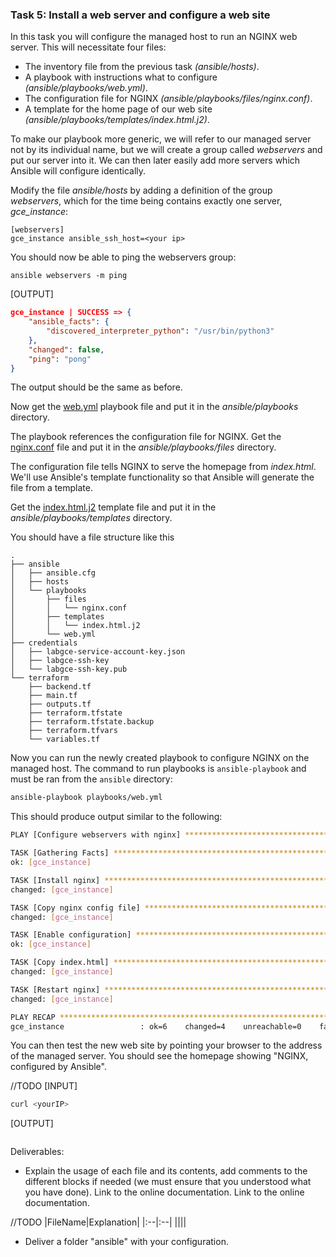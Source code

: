 ### Task 5: Install a web server and configure a web site

In this task you will configure the managed host to run an NGINX web
server. This will necessitate four files:

* The inventory file from the previous task _(ansible/hosts)_.
* A playbook with instructions what to configure _(ansible/playbooks/web.yml)_.
* The configuration file for NGINX _(ansible/playbooks/files/nginx.conf)_.
* A template for the home page of our web site _(ansible/playbooks/templates/index.html.j2)_.

To make our playbook more generic, we will refer to our managed server
not by its individual name, but we will create a group called
_webservers_ and put our server into it. We can then later easily add
more servers which Ansible will configure identically.

Modify the file _ansible/hosts_ by adding a definition of the group
_webservers_, which for the time being contains exactly one server,
_gce_instance_:

    [webservers]
    gce_instance ansible_ssh_host=<your ip>

You should now be able to ping the webservers group:

```
ansible webservers -m ping
```

[OUTPUT]
```json
gce_instance | SUCCESS => {
    "ansible_facts": {
        "discovered_interpreter_python": "/usr/bin/python3"
    },
    "changed": false,
    "ping": "pong"
}
```

The output should be the same as before.

Now get the [web.yml](./appendices/ansible/web.yml) playbook file and put it in the _ansible/playbooks_ directory.

The playbook references the configuration file for NGINX. Get the [nginx.conf](./appendices/ansible/nginx.conf) file and put it in the _ansible/playbooks/files_ directory.

The configuration file tells NGINX to serve the homepage from
_index.html_. We'll use Ansible's template functionality so that
Ansible will generate the file from a template.

Get the [index.html.j2](./appendices/ansible/index.html.j2) template file and put it in the _ansible/playbooks/templates_ directory.

You should have a file structure like this

    .
    ├── ansible
    │   ├── ansible.cfg
    │   ├── hosts
    │   └── playbooks
    │       ├── files
    │       │   └── nginx.conf
    │       ├── templates
    │       │   └── index.html.j2
    │       └── web.yml
    ├── credentials
    │   ├── labgce-service-account-key.json
    │   ├── labgce-ssh-key
    │   └── labgce-ssh-key.pub
    └── terraform
        ├── backend.tf
        ├── main.tf
        ├── outputs.tf
        ├── terraform.tfstate
        ├── terraform.tfstate.backup
        ├── terraform.tfvars
        └── variables.tf

Now you can run the newly created playbook to configure NGINX on the
managed host. The command to run playbooks is `ansible-playbook` and must be ran from the `ansible` directory:

```bash
ansible-playbook playbooks/web.yml
```

This should produce output similar to the following:

```bash
PLAY [Configure webservers with nginx] ******************************************

TASK [Gathering Facts] *********************************************************
ok: [gce_instance]

TASK [Install nginx] ***********************************************************
changed: [gce_instance]

TASK [Copy nginx config file] **************************************************
changed: [gce_instance]

TASK [Enable configuration] ****************************************************
ok: [gce_instance]

TASK [Copy index.html] *********************************************************
changed: [gce_instance]

TASK [Restart nginx] ***********************************************************
changed: [gce_instance]

PLAY RECAP *********************************************************************
gce_instance                 : ok=6    changed=4    unreachable=0    failed=0
```

You can then test the new web site by pointing your browser to the
address of the managed server. You should see the homepage showing
"NGINX, configured by Ansible".

//TODO
[INPUT]
```bash
curl <yourIP>
```

[OUTPUT]
```html
```

Deliverables:

- Explain the usage of each file and its contents, add comments to the different blocks if needed (we must ensure that you understood what you have done). Link to the online documentation. Link to the online documentation.

//TODO
|FileName|Explanation|
|:--|:--|
||||


* Deliver a folder "ansible" with your configuration.
